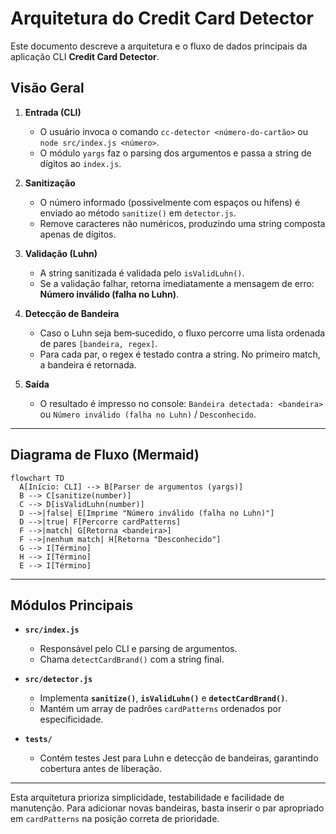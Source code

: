 # Arquitetura do Credit Card Detector

Este documento descreve a arquitetura e o fluxo de dados principais da aplicação CLI **Credit Card Detector**.

## Visão Geral

1. **Entrada (CLI)**  
   - O usuário invoca o comando `cc-detector <número-do-cartão>` ou `node src/index.js <número>`.  
   - O módulo `yargs` faz o parsing dos argumentos e passa a string de dígitos ao `index.js`.

2. **Sanitização**  
   - O número informado (possivelmente com espaços ou hífens) é enviado ao método `sanitize()` em `detector.js`.  
   - Remove caracteres não numéricos, produzindo uma string composta apenas de dígitos.

3. **Validação (Luhn)**  
   - A string sanitizada é validada pelo `isValidLuhn()`.  
   - Se a validação falhar, retorna imediatamente a mensagem de erro: **Número inválido (falha no Luhn)**.

4. **Detecção de Bandeira**  
   - Caso o Luhn seja bem‑sucedido, o fluxo percorre uma lista ordenada de pares `[bandeira, regex]`.  
   - Para cada par, o regex é testado contra a string. No primeiro match, a bandeira é retornada.

5. **Saída**  
   - O resultado é impresso no console: `Bandeira detectada: <bandeira>` ou `Número inválido (falha no Luhn)` / `Desconhecido`.

---

## Diagrama de Fluxo (Mermaid)

```mermaid
flowchart TD
  A[Início: CLI] --> B[Parser de argumentos (yargs)]
  B --> C[sanitize(number)]
  C --> D[isValidLuhn(number)]
  D -->|false| E[Imprime "Número inválido (falha no Luhn)"]
  D -->|true| F[Percorre cardPatterns]
  F -->|match| G[Retorna <bandeira>]
  F -->|nenhum match| H[Retorna "Desconhecido"]
  G --> I[Término]
  H --> I[Término]
  E --> I[Término]
```  

---

## Módulos Principais

- **`src/index.js`**  
  - Responsável pelo CLI e parsing de argumentos.  
  - Chama `detectCardBrand()` com a string final.

- **`src/detector.js`**  
  - Implementa **`sanitize()`**, **`isValidLuhn()`** e **`detectCardBrand()`**.  
  - Mantém um array de padrões `cardPatterns` ordenados por especificidade.

- **`tests/`**  
  - Contém testes Jest para Luhn e detecção de bandeiras, garantindo cobertura antes de liberação.

---

Esta arquitetura prioriza simplicidade, testabilidade e facilidade de manutenção. Para adicionar novas bandeiras, basta inserir o par apropriado em `cardPatterns` na posição correta de prioridade.
